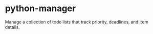 # python-manager
Manage a collection of todo lists that track priority, deadlines, and item details.

